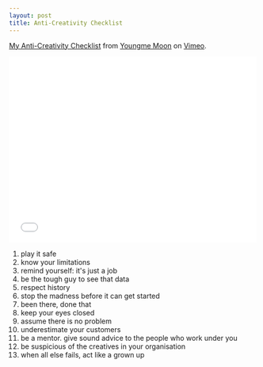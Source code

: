 ```yaml
---
layout: post
title: Anti-Creativity Checklist
---
```


[My Anti-Creativity Checklist](http://vimeo.com/10175915) from [Youngme Moon](http://vimeo.com/user3383164) on [Vimeo](http://vimeo.com).

<iframe src="//player.vimeo.com/video/10175915" width="500" height="375" frameborder="0" webkitallowfullscreen mozallowfullscreen allowfullscreen></iframe>

1. play it safe
1. know your limitations
1. remind yourself: it's just a job
1. be the tough guy to see that data
1. respect history
1. stop the madness before it can get started
1. been there, done that
1. keep your eyes closed
1. assume there is no problem
1. underestimate your customers
1. be a mentor. give sound advice to the people who work under you
1. be suspicious of the creatives in your organisation
1. when all else fails, act like a grown up

</sarcasm>
